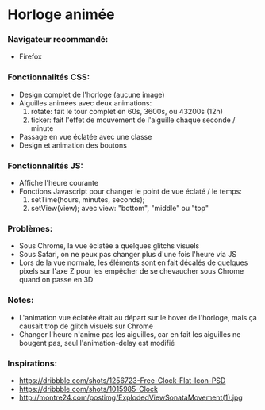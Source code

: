 # Horloge animée

### Navigateur recommandé:
 - Firefox

### Fonctionnalités CSS:
 - Design complet de l'horloge (aucune image)
 - Aiguilles animées avec deux animations:
   1. rotate: fait le tour complet en 60s, 3600s, ou 43200s (12h)
   2. ticker: fait l'effet de mouvement de l'aiguille chaque seconde / minute
 - Passage en vue éclatée avec une classe
 - Design et animation des boutons

### Fonctionnalités JS:
 - Affiche l'heure courante
 - Fonctions Javascript pour changer le point de vue éclaté / le temps:
   1. setTime(hours, minutes, seconds);
   2. setView(view); avec view: "bottom", "middle" ou "top"

### Problèmes:
 - Sous Chrome, la vue éclatée a quelques glitchs visuels
 - Sous Safari, on ne peux pas changer plus d'une fois l'heure via JS
 - Lors de la vue normale, les éléments sont en fait décalés de quelques pixels sur l'axe Z pour les empêcher de se chevaucher sous Chrome quand on passe en 3D

### Notes:
 - L'animation vue éclatée était au départ sur le hover de l'horloge, mais ça causait trop de glitch visuels sur Chrome
 - Changer l'heure n'anime pas les aiguilles, car en fait les aiguilles ne bougent pas, seul l'animation-delay est modifié

### Inspirations:
 - https://dribbble.com/shots/1256723-Free-Clock-Flat-Icon-PSD
 - https://dribbble.com/shots/1015985-Clock
 - http://montre24.com/postimg/ExplodedViewSonataMovement(1).jpg
